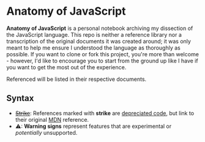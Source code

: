 # Anatomy of JavaScript

**Anatomy of JavaScript** is a personal notebook archiving my dissection of the JavaScript language. This repo is neither a reference library nor a transcription of the original documents it was created around; it was only meant to help me ensure I understood the language as thoroughly as possible. If you want to clone or fork this project, you're more than welcome - however, I'd like to encourage you to start from the ground up like I have if you want to get the most out of the experience.

Referenced will be listed in their respective documents.

## Syntax
* ~~[Strike](#)~~: References marked with **strike** are [depreciated code](0), but link to their original [MDN](1) reference.
* ⚠: **Warning signs** represent features that are experimental or *potentially* unsupported.

[0]: https://en.wikipedia.org/wiki/Deprecation
[1]: https://developer.mozilla.org/en-US/docs/Web/JavaScript